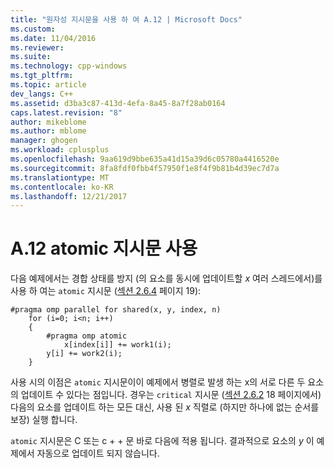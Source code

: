 ```yaml
---
title: "원자성 지시문을 사용 하 여 A.12 | Microsoft Docs"
ms.custom: 
ms.date: 11/04/2016
ms.reviewer: 
ms.suite: 
ms.technology: cpp-windows
ms.tgt_pltfrm: 
ms.topic: article
dev_langs: C++
ms.assetid: d3ba3c87-413d-4efa-8a45-8a7f28ab0164
caps.latest.revision: "8"
author: mikeblome
ms.author: mblome
manager: ghogen
ms.workload: cplusplus
ms.openlocfilehash: 9aa619d9bbe635a41d15a39d6c05780a4416520e
ms.sourcegitcommit: 8fa8fdf0fbb4f57950f1e8f4f9b81b4d39ec7d7a
ms.translationtype: MT
ms.contentlocale: ko-KR
ms.lasthandoff: 12/21/2017
---
```

# <a name="a12---using-the-atomic-directive"></a>A.12   atomic 지시문 사용
다음 예제에서는 경합 상태를 방지 (의 요소를 동시에 업데이트할 *x* 여러 스레드에서)를 사용 하 여는 `atomic` 지시문 ([섹션 2.6.4](../../parallel/openmp/2-6-4-atomic-construct.md) 페이지 19):  
  
```  
#pragma omp parallel for shared(x, y, index, n)  
    for (i=0; i<n; i++)   
    {  
        #pragma omp atomic  
            x[index[i]] += work1(i);  
        y[i] += work2(i);  
    }  
```  
  
 사용 시의 이점은 `atomic` 지시문이이 예제에서 병렬로 발생 하는 x의 서로 다른 두 요소의 업데이트 수 있다는 점입니다. 경우는 `critical` 지시문 ([섹션 2.6.2](../../parallel/openmp/2-6-2-critical-construct.md) 18 페이지에서) 다음의 요소를 업데이트 하는 모든 대신, 사용 된 *x* 직렬로 (하지만 하나에 없는 순서를 보장) 실행 합니다.  
  
 `atomic` 지시문은 C 또는 c + + 문 바로 다음에 적용 됩니다.  결과적으로 요소의 *y* 이 예제에서 자동으로 업데이트 되지 않습니다.